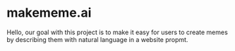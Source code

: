 # makememe.ai

Hello, our goal with this project is to make it easy for users to create memes by describing them with natural language in a website propmt.
